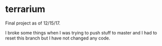 # terrarium
Final project as of 12/15/17.

I broke some things when I was trying to push stuff to master and I had to reset this branch but I have not changed any code.
